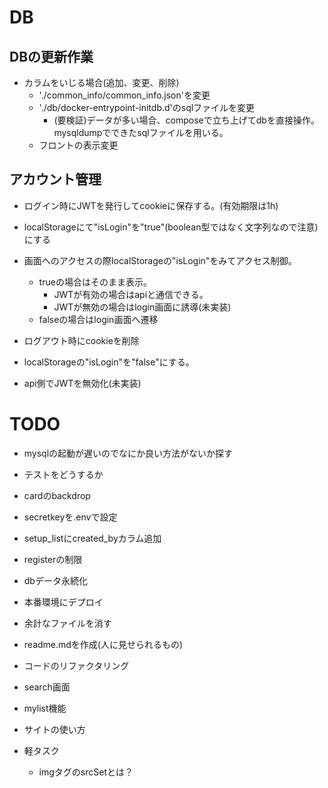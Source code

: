 # DB
## DBの更新作業
- カラムをいじる場合(追加、変更、削除)
  - './common_info/common_info.json'を変更
  - './db/docker-entrypoint-initdb.d'のsqlファイルを変更
    - (要検証)データが多い場合、composeで立ち上げてdbを直接操作。mysqldumpでできたsqlファイルを用いる。
  - フロントの表示変更

## アカウント管理
- ログイン時にJWTを発行してcookieに保存する。(有効期限は1h)
- localStorageにて"isLogin"を"true"(boolean型ではなく文字列なので注意)にする

- 画面へのアクセスの際localStorageの"isLogin"をみてアクセス制御。
  - trueの場合はそのまま表示。
    - JWTが有効の場合はapiと通信できる。
    - JWTが無効の場合はlogin画面に誘導(未実装)
  - falseの場合はlogin画面へ遷移

- ログアウト時にcookieを削除
- localStorageの"isLogin"を"false"にする。
- api側でJWTを無効化(未実装)


# TODO
- mysqlの起動が遅いのでなにか良い方法がないか探す
- テストをどうするか

- cardのbackdrop

- secretkeyを.envで設定
- setup_listにcreated_byカラム追加
- registerの制限


- dbデータ永続化

- 本番環境にデプロイ

- 余計なファイルを消す
- readme.mdを作成(人に見せられるもの)
- コードのリファクタリング
- search画面
- mylist機能
- サイトの使い方

- 軽タスク
  - imgタグのsrcSetとは？
